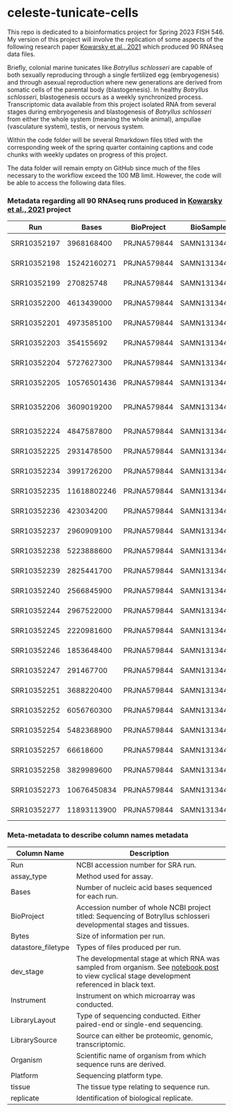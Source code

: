 # celeste-tunicate-cells

This repo is dedicated to a bioinformatics project for Spring 2023 FISH 546. My version of this project will involve the replication of some aspects of the following research paper [Kowarsky et al., 2021](https://doi.org/10.1016/j.celrep.2020.108681) which produced 90 RNAseq data files.

Briefly, colonial marine tunicates like *Botryllus schlosseri* are capable of both sexually reproducing through a single fertilized egg (embryogenesis) and through asexual reproduction where new generations are derived from somatic cells of the parental body (blastogenesis). In healthy *Botryllus schlosseri*, blastogenesis occurs as a weekly synchronized process. Transcriptomic data available from this project isolated RNA from several stages during embryogenesis and blastogenesis of *Botryllus schlosseri* from either the whole system (meaning the whole animal), ampullae (vasculature system), testis, or nervous system.

Within the code folder will be several Rmarkdown files titled with the corresponding week of the spring quarter containing captions and code chunks with weekly updates on progress of this project.

The data folder will remain empty on GitHub since much of the files necessary to the workflow exceed the 100 MB limit. However, the code will be able to access the following data files.

### Metadata regarding all 90 RNAseq runs produced in [Kowarsky et al., 2021](https://doi.org/10.1016/j.celrep.2020.108681) project

| Run         | Bases       | BioProject  | BioSample    | dev_stage   | Experiment | Isolate                          | Library Name                                                                                                                       | LibraryLayout | LibrarySource  | Organism             | version | Sample Name                                                                                                                        | SRA Study | TISSUE       | REPLICATE              |
|-------------|-------------|-------------|--------------|-------------|------------|----------------------------------|------------------------------------------------------------------------------------------------------------------------------------|---------------|----------------|----------------------|---------|------------------------------------------------------------------------------------------------------------------------------------|-----------|--------------|------------------------|
| SRR10352197 | 3968168400  | PRJNA579844 | SAMN13134449 | B3-B3/b3-b4 | SRX7061997 | 6176\*a                          | Sample_4178_6176_a\_primary_secondary_bud_stage_B1_approx6months_naive                                                             | PAIRED        | TRANSCRIPTOMIC | Botryllus schlosseri | 1       | Sample_4178_6176_a\_primary_secondary_bud_stage_B1_approx6months_naive                                                             | SRP227136 | whole system |                        |
| SRR10352198 | 15242160271 | PRJNA579844 | SAMN13134447 | B1-B2/b1-b2 | SRX7061995 | Sc109e.7                         | HISeq-Sample_sc109e_bud_stage_a\_IL2381-10                                                                                         | PAIRED        | TRANSCRIPTOMIC | Botryllus schlosseri | 1       | HISeq-Sample_sc109e_bud_stage_a\_IL2381-10                                                                                         | SRP227136 | whole system | biological replicate 3 |
| SRR10352199 | 270825748   | PRJNA579844 | SAMN13134445 | B1-B2/b1-b2 | SRX7061993 | Sc109e.7                         | A1M1B-Sample_sc109e_bud_stage_a\_IL2381-10                                                                                         | PAIRED        | TRANSCRIPTOMIC | Botryllus schlosseri | 1       | A1M1B-Sample_sc109e_bud_stage_a\_IL2381-10                                                                                         | SRP227136 | whole system | biological replicate 1 |
| SRR10352200 | 4613439000  | PRJNA579844 | SAMN13134443 | B1-B2/b1-b2 | SRX7061991 | 6089e                            | Sample_4111_2\_6089_e\_primary_bud_1PrimaryBud_stageA2_naive_young_2weeks                                                          | PAIRED        | TRANSCRIPTOMIC | Botryllus schlosseri | 1       | Sample_4111_2\_6089_e\_primary_bud_1PrimaryBud_stageA2_naive_young_2weeks                                                          | SRP227136 | whole system | Replicate 1            |
| SRR10352201 | 4973585100  | PRJNA579844 | SAMN13134441 | B to B      | SRX7061989 | Sc109e.109                       | 3900_Sc109e_Sec_bud_D\_early_mid_kp                                                                                                | PAIRED        | TRANSCRIPTOMIC | Botryllus schlosseri | 1       | 3900_Sc109e_Sec_bud_D\_early_mid_kp                                                                                                | SRP227136 | whole system |                        |
| SRR10352203 | 354155692   | PRJNA579844 | SAMN13134446 | B1-B2/b1-b2 | SRX7061994 | Sc109e.7                         | A1L34-Sample_sc109e_bud_stage_a\_IL2381-10                                                                                         | PAIRED        | TRANSCRIPTOMIC | Botryllus schlosseri | 1       | A1L34-Sample_sc109e_bud_stage_a\_IL2381-10                                                                                         | SRP227136 | whole system | biological replicate 2 |
| SRR10352204 | 5727627300  | PRJNA579844 | SAMN13134459 | A3-A4       | SRX7061947 | 5432b.1                          | 2372_5432b1_zooid_naive_stageAtoB                                                                                                  | PAIRED        | TRANSCRIPTOMIC | Botryllus schlosseri | 1       | 2372_5432b1_zooid_naive_stageAtoB                                                                                                  | SRP227136 | whole system |                        |
| SRR10352205 | 10576501436 | PRJNA579844 | SAMN13134439 | b5-b6       | SRX7061986 | 5491b.2                          | HISeq-Sample_3411_IL2574-4                                                                                                         | PAIRED        | TRANSCRIPTOMIC | Botryllus schlosseri | 1       | HISeq-Sample_3411_IL2574-4                                                                                                         | SRP227136 | whole system |                        |
| SRR10352206 | 3609019200  | PRJNA579844 | SAMN13134437 | b5-b6       | SRX7061984 | 944a x BYd196.6-4.180 + 5869\*-2 | 4017_944axbyd196_stageC1to2_SecBud                                                                                                 | PAIRED        | TRANSCRIPTOMIC | Botryllus schlosseri | 1       | 4017_944axbyd196_stageC1to2_SecBud                                                                                                 | SRP227136 | whole system |                        |
| SRR10352224 | 4847587800  | PRJNA579844 | SAMN13134463 | TO          | SRX7061961 | Sc109e.109                       | 3902_Sc109e_olds_zooid_D\_early_mid_kp                                                                                             | PAIRED        | TRANSCRIPTOMIC | Botryllus schlosseri | 1       | 3902_Sc109e_olds_zooid_D\_early_mid_kp                                                                                             | SRP227136 | whole system |                        |
| SRR10352225 | 2931478500  | PRJNA579844 | SAMN13134461 | A5-A6       | SRX7061959 | Sc109e. 7 (? Vs. 5491b.3)        | 3396_Sc109e.7_zooid_stage-C                                                                                                        | PAIRED        | TRANSCRIPTOMIC | Botryllus schlosseri | 1       | 3396_Sc109e.7_zooid_stage-C                                                                                                        | SRP227136 | whole system |                        |
| SRR10352234 | 3991726200  | PRJNA579844 | SAMN13134460 | A5-A6       | SRX7061948 | 5423b.1                          | 2375_5423b1_zooidsremains_naive_stageC1                                                                                            | PAIRED        | TRANSCRIPTOMIC | Botryllus schlosseri | 1       | 2375_5423b1_zooidsremains_naive_stageC1                                                                                            | SRP227136 | whole system |                        |
| SRR10352235 | 11618802246 | PRJNA579844 | SAMN13134458 | A1-A2       | SRX7061946 | L11HMBY15 x Sc6a-b-40.1          | HISeq-Sample_3435_IL2578-12                                                                                                        | PAIRED        | TRANSCRIPTOMIC | Botryllus schlosseri | 1       | HISeq-Sample_3435_IL2578-12                                                                                                        | SRP227136 | whole system |                        |
| SRR10352236 | 423034200   | PRJNA579844 | SAMN13134456 | B to A      | SRX7061944 | 944axBYd196.6-4.231              | Sample_4145_944axBYd196_6\_4_231_primary_bud_5primaryBud_stageD_midLate_old_14years_naive                                          | PAIRED        | TRANSCRIPTOMIC | Botryllus schlosseri | 1       | Sample_4145_944axBYd196_6\_4_231_primary_bud_5primaryBud_stageD_midLate_old_14years_naive                                          | SRP227136 | whole system |                        |
| SRR10352237 | 2960909100  | PRJNA579844 | SAMN13134455 | B to A      | SRX7061943 | 6105b                            | Sample_4190_6150b_primary_bud_primaryBud_stageD_early_gonads_naive_approx6months                                                   | PAIRED        | TRANSCRIPTOMIC | Botryllus schlosseri | 1       | Sample_4190_6150b_primary_bud_primaryBud_stageD_early_gonads_naive_approx6months                                                   | SRP227136 | whole system |                        |
| SRR10352238 | 5223888600  | PRJNA579844 | SAMN13134454 | B5-B6       | SRX7061942 | 6208t                            | Sample_4184_6208t_primary_bud_stageC2_possibleTestesInBuds_approx6months_naive                                                     | PAIRED        | TRANSCRIPTOMIC | Botryllus schlosseri | 1       | Sample_4184_6208t_primary_bud_stageC2_possibleTestesInBuds_approx6months_naive                                                     | SRP227136 | whole system |                        |
| SRR10352239 | 2825441700  | PRJNA579844 | SAMN13134451 | B3-B3/b3-b4 | SRX7061941 | 5869 settlement slide-3          | 4041_5869settelmentslide_Primaryandsecbud_stageB1                                                                                  | PAIRED        | TRANSCRIPTOMIC | Botryllus schlosseri | 1       | 4041_5869settelmentslide_Primaryandsecbud_stageB1                                                                                  | SRP227136 | whole system |                        |
| SRR10352240 | 2566845900  | PRJNA579844 | SAMN13134453 | B5-B6       | SRX7061940 | 6101b                            | Sample_4193_6106b_primary_bud_2primaryBud_stageC_C1C2_gonads_naive_approx6months                                                   | PAIRED        | TRANSCRIPTOMIC | Botryllus schlosseri | 1       | Sample_4193_6106b_primary_bud_2primaryBud_stageC_C1C2_gonads_naive_approx6months                                                   | SRP227136 | whole system |                        |
| SRR10352244 | 2967522000  | PRJNA579844 | SAMN13134452 | B3-B3/b3-b4 | SRX7061939 | 944axBYd196.6-4.227              | Sample_4129_944axBYd196_6\_4_227_primary_secondary_bud_7primaryAndsecondaryBud_stageB_old_14years_naive                            | PAIRED        | TRANSCRIPTOMIC | Botryllus schlosseri | 1       | Sample_4129_944axBYd196_6\_4_227_primary_secondary_bud_7primaryAndsecondaryBud_stageB_old_14years_naive                            | SRP227136 | whole system |                        |
| SRR10352245 | 2220981600  | PRJNA579844 | SAMN13134457 | A1-A2       | SRX7061945 | Sc109e.109                       | 3868_Sc109e_zooid_buds_intestine_A2_kp                                                                                             | PAIRED        | TRANSCRIPTOMIC | Botryllus schlosseri | 1       | 3868_Sc109e_zooid_buds_intestine_A2_kp                                                                                             | SRP227136 | whole system |                        |
| SRR10352246 | 1853648400  | PRJNA579844 | SAMN13134436 | b5-b6       | SRX7061937 | 6348\*                           | Sample_4355_6348_Settlement_Slide_secondary_bud_4\_secondary_bud_stage_C1_C2_naive_121016_sampled\_\_N383Barcode_P80_G8_S78_R1_001 | PAIRED        | TRANSCRIPTOMIC | Botryllus schlosseri | 1       | Sample_4355_6348_Settlement_Slide_secondary_bud_4\_secondary_bud_stage_C1_C2_naive_121016_sampled\_\_N383Barcode_P80_G8_S78_R1_001 | SRP227136 | whole system | Replicate 2            |
| SRR10352247 | 291467700   | PRJNA579844 | SAMN13134435 | b5-b6       | SRX7061936 | 6348\*                           | Sample_4355_6348_Settlement_Slide_secondary_bud_4\_secondary_bud_stage_C1_C2_naive_121016_sampled\_\_N383Barcode_P39_D3_S38_R1_001 | PAIRED        | TRANSCRIPTOMIC | Botryllus schlosseri | 1       | Sample_4355_6348_Settlement_Slide_secondary_bud_4\_secondary_bud_stage_C1_C2_naive_121016_sampled\_\_N383Barcode_P39_D3_S38_R1_001 | SRP227136 | whole system | Replicate 1            |
| SRR10352251 | 3688220400  | PRJNA579844 | SAMN13134438 | b5-b6       | SRX7061985 | 5869 settlement slide-5          | 4033_5869setelmentslide_stageC2_4secondarybuds                                                                                     | PAIRED        | TRANSCRIPTOMIC | Botryllus schlosseri | 1       | 4033_5869setelmentslide_stageC2_4secondarybuds                                                                                     | SRP227136 | whole system |                        |
| SRR10352252 | 6056760300  | PRJNA579844 | SAMN13134440 | B to B      | SRX7061987 | Sc109e.113                       | 3887_Sc109e_Sec_Bud_D\_mid_late_kp                                                                                                 | PAIRED        | TRANSCRIPTOMIC | Botryllus schlosseri | 1       | 3887_Sc109e_Sec_Bud_D\_mid_late_kp                                                                                                 | SRP227136 | whole system |                        |
| SRR10352254 | 5482368900  | PRJNA579844 | SAMN13134462 | TO          | SRX7061960 | Sc109e.113                       | 3890_Sc109e_old_zooid_D\_mid_Late_kp                                                                                               | PAIRED        | TRANSCRIPTOMIC | Botryllus schlosseri | 1       | 3890_Sc109e_old_zooid_D\_mid_Late_kp                                                                                               | SRP227136 | whole system |                        |
| SRR10352257 | 66618600    | PRJNA579844 | SAMN13134444 | B1-B2/b1-b2 | SRX7061992 | 6089e                            | Sample_4111_4\_6089_e\_primary_bud_1PrimaryBud_stageA2_naive_young_2weeks                                                          | PAIRED        | TRANSCRIPTOMIC | Botryllus schlosseri | 1       | Sample_4111_4\_6089_e\_primary_bud_1PrimaryBud_stageA2_naive_young_2weeks                                                          | SRP227136 | whole system | Replicate 2            |
| SRR10352258 | 3829989600  | PRJNA579844 | SAMN13134450 | B3-B3/b3-b4 | SRX7061998 | 6208b.2                          | Sample_4171_6208b_2\_primary_secondary_bud_stageB_B1B2_approx5months_naive                                                         | PAIRED        | TRANSCRIPTOMIC | Botryllus schlosseri | 1       | Sample_4171_6208b_2\_primary_secondary_bud_stageB_B1B2_approx5months_naive                                                         | SRP227136 | whole system |                        |
| SRR10352273 | 10676450834 | PRJNA579844 | SAMN13134448 | B1-B2/b1-b2 | SRX7061996 | L11HMBY15 x Sc6a-b-40.1          | HISeq-Sample_3434_IL2577-7                                                                                                         | PAIRED        | TRANSCRIPTOMIC | Botryllus schlosseri | 1       | HISeq-Sample_3434_IL2577-7                                                                                                         | SRP227136 | whole system |                        |
| SRR10352277 | 11893113900 | PRJNA579844 | SAMN13134442 | B to B      | SRX7061990 | 944axBYd196.6-4.231              | Sample_4144_944axBYd196_6\_4_231_secondary_bud_5secondaryBud_stageD_midLate_old_14years_naive                                      | PAIRED        | TRANSCRIPTOMIC | Botryllus schlosseri | 1       | Sample_4144_944axBYd196_6\_4_231_secondary_bud_5secondaryBud_stageD_midLate_old_14years_naive                                      | SRP227136 | whole system |                        |

### Meta-metadata to describe column names metadata

| Column Name        | Description                                                                                                                                                                                                 |
|--------------------|-------------------------------------------------------------------------------------------------------------------------------------------------------------------------------------------------------------|
| Run                | NCBI accession number for SRA run.                                                                                                                                                                          |
| assay_type         | Method used for assay.                                                                                                                                                                                      |
| Bases              | Number of nucleic acid bases sequenced for each run.                                                                                                                                                        |
| BioProject         | Accession number of whole NCBI project titled: Sequencing of Botryllus schlosseri developmental stages and tissues.                                                                                         |
| Bytes              | Size of information per run.                                                                                                                                                                                |
| datastore_filetype | Types of files produced per run.                                                                                                                                                                            |
| dev_stage          | The developmental stage at which RNA was sampled from organism. See [notebook post](https://valeste.github.io/2023-04-07-2023-04-07-Devo-Bsc/) to view cyclical stage development referenced in black text. |
| Instrument         | Instrument on which microarray was conducted.                                                                                                                                                               |
| LibraryLayout      | Type of sequencing conducted. Either paired-end or single-end sequencing.                                                                                                                                   |
| LibrarySource      | Source can either be proteomic, genomic, transcriptomic.                                                                                                                                                    |
| Organism           | Scientific name of organism from which sequence runs are derived.                                                                                                                                           |
| Platform           | Sequencing platform type.                                                                                                                                                                                   |
| tissue             | The tissue type relating to sequence run.                                                                                                                                                                   |
| replicate          | Identification of biological replicate.                                                                                                                                                                     |
